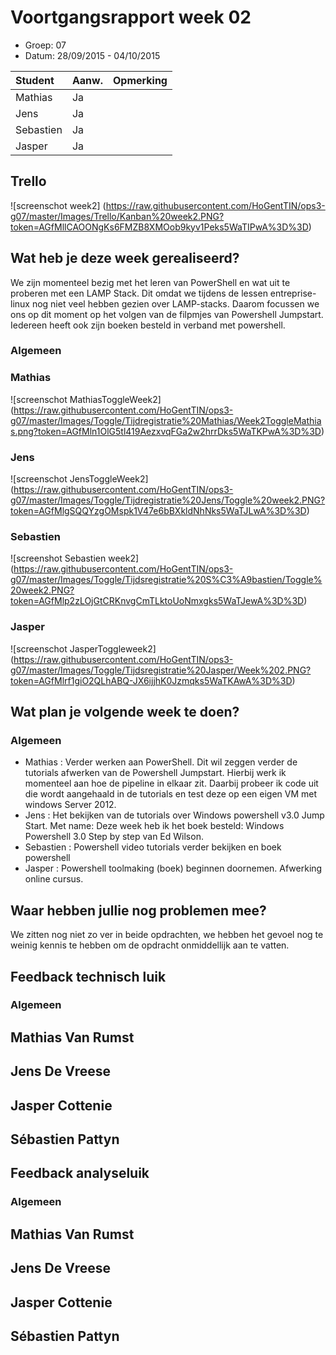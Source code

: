 # Voortgangsrapport week 02

* Groep: 07
* Datum: 28/09/2015 - 04/10/2015


| Student  | Aanw. | Opmerking |
| :---     | :---  | :---      |
| Mathias  |  Ja   |           |
| Jens     |  Ja   |           |
| Sebastien|  Ja   |           |
| Jasper   |  Ja   |           |

## Trello

![screenschot week2] (https://raw.githubusercontent.com/HoGentTIN/ops3-g07/master/Images/Trello/Kanban%20week2.PNG?token=AGfMllCAOONgKs6FMZB8XMOob9kyv1Peks5WaTIPwA%3D%3D)

## Wat heb je deze week gerealiseerd?
We zijn momenteel bezig met het leren van PowerShell en wat uit te proberen met een LAMP Stack.
Dit omdat we tijdens de lessen entreprise-linux nog niet veel hebben gezien over LAMP-stacks.
Daarom focussen we ons op dit moment op het volgen van de filpmjes van Powershell Jumpstart.
Iedereen heeft ook zijn boeken besteld in verband met powershell.

### Algemeen

### Mathias
![screenschot MathiasToggleWeek2] (https://raw.githubusercontent.com/HoGentTIN/ops3-g07/master/Images/Toggle/Tijdregistratie%20Mathias/Week2ToggleMathias.png?token=AGfMln1OlG5tl419AezxvqFGa2w2hrrDks5WaTKPwA%3D%3D)

### Jens
![screenschot JensToggleWeek2] (https://raw.githubusercontent.com/HoGentTIN/ops3-g07/master/Images/Toggle/Tijdregistratie%20Jens/Toggle%20week2.PNG?token=AGfMlgSQQYzgOMspk1V47e6bBXkldNhNks5WaTJLwA%3D%3D)

### Sebastien

 ![screenshot Sebastien week2] (https://raw.githubusercontent.com/HoGentTIN/ops3-g07/master/Images/Toggle/Tijdsregistratie%20S%C3%A9bastien/Toggle%20week2.PNG?token=AGfMlp2zLOjGtCRKnvgCmTLktoUoNmxgks5WaTJewA%3D%3D)

### Jasper

![screenschot JasperToggleweek2] (https://raw.githubusercontent.com/HoGentTIN/ops3-g07/master/Images/Toggle/Tijdsregistratie%20Jasper/Week%202.PNG?token=AGfMlrf1giO2QLhABQ-JX6ijjhK0Jzmqks5WaTKAwA%3D%3D)

## Wat plan je volgende week te doen?

### Algemeen
- Mathias : Verder werken aan PowerShell. Dit wil zeggen verder de tutorials afwerken van de Powershell Jumpstart. Hierbij werk ik momenteel aan hoe de pipeline in elkaar zit.
    Daarbij probeer ik code uit die wordt aangehaald in de tutorials en test deze op een eigen VM met windows Server 2012.
- Jens : Het bekijken van de tutorials over Windows powershell v3.0 Jump Start. Met name: 
Deze week heb ik het boek besteld: Windows Powershell 3.0 Step by step van Ed Wilson.
- Sebastien : Powershell video tutorials verder bekijken en boek powershell
- Jasper : Powershell toolmaking (boek) beginnen doornemen. Afwerking online cursus.

## Waar hebben jullie nog problemen mee?

We zitten nog niet zo ver in beide opdrachten, we hebben het gevoel nog te weinig kennis te hebben om de opdracht onmiddellijk aan te vatten.

## Feedback technisch luik

### Algemeen

## Mathias Van Rumst
## Jens De Vreese
## Jasper Cottenie
## Sébastien Pattyn

## Feedback analyseluik

### Algemeen

## Mathias Van Rumst
## Jens De Vreese
## Jasper Cottenie
## Sébastien Pattyn



